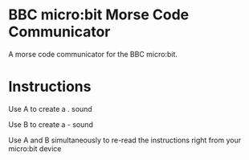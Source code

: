 # BBC micro:bit Morse Code Communicator
A morse code communicator for the BBC micro:bit.

# Instructions
Use A to create a . sound

Use B to create a - sound

Use A and B simultaneously to re-read the instructions right from your micro:bit device
